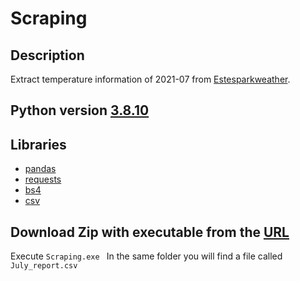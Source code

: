 # Scraping

## Description
Extract temperature information of 2021-07 from [Estesparkweather](https://www.estesparkweather.net/archive_reports.php?date=202107).

## Python version [3.8.10](https://www.python.org/downloads/release/python-3810/)

## Libraries
 - [pandas](https://pandas.pydata.org/docs/)
 - [requests](https://docs.python-requests.org/en/latest/)
 - [bs4](https://www.crummy.com/software/BeautifulSoup/bs4/doc/)
 - [csv](https://docs.python.org/3/library/csv.html)


## Download Zip with executable from the [URL](https://drive.google.com/file/d/1-8uGxQQad5NJTeD1j8vtb0FCUhaPh8bz/view?usp=sharing)

Execute ```Scraping.exe ```
In the same folder you will find a file called ```July_report.csv```
